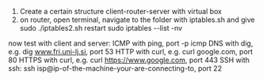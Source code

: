 1. Create a certain structure client-router-server with virtual box
2. on router, open terminal, navigate to the folder with iptables.sh and give
sudo ./iptables2.sh restart
sudo iptables --list -nv

now test with client and server:
ICMP with ping, port -p icmp
DNS with dig, e.g. dig www.fri.uni-lj.si, port 53
HTTP with curl, e.g. curl google.com, port 80
HTTPS with curl, e.g. curl https://www.google.com, port 443
SSH with ssh: ssh isp@ip-of-the-machine-your-are-connecting-to, port 22
